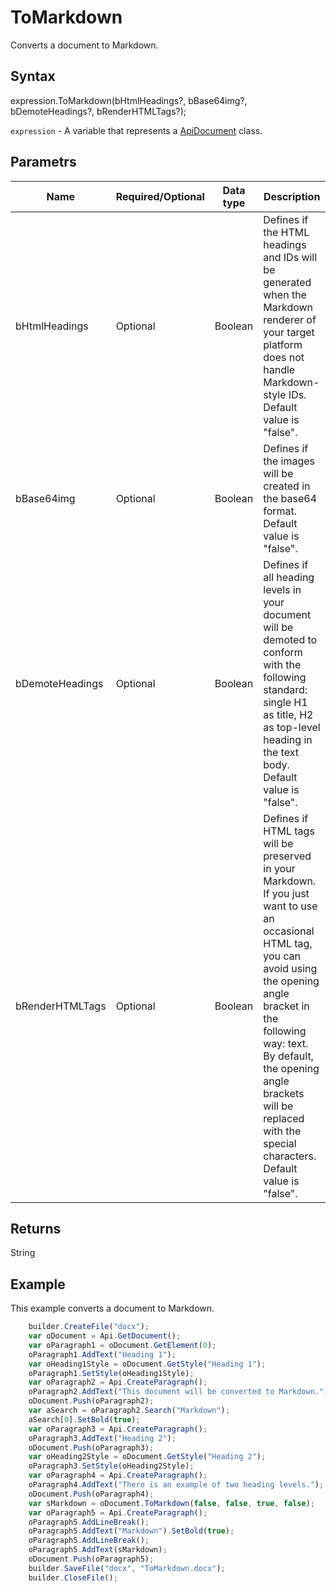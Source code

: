 # ToMarkdown

Converts a document to Markdown.

## Syntax

expression.ToMarkdown(bHtmlHeadings?, bBase64img?, bDemoteHeadings?, bRenderHTMLTags?);

`expression` - A variable that represents a [ApiDocument](../ApiDocument.md) class.

## Parametrs

| **Name** | **Required/Optional** | **Data type** | **Description** |
| ------------- | ------------- | ------------- | ------------- |
| bHtmlHeadings | Optional | Boolean | Defines if the HTML headings and IDs will be generated when the Markdown renderer of your target platform does not handle Markdown-style IDs. Default value is "false". |
| bBase64img | Optional | Boolean | Defines if the images will be created in the base64 format. Default value is "false". |
| bDemoteHeadings | Optional | Boolean | Defines if all heading levels in your document will be demoted to conform with the following standard: single H1 as title, H2 as top-level heading in the text body. Default value is "false". |
| bRenderHTMLTags | Optional | Boolean | Defines if HTML tags will be preserved in your Markdown. If you just want to use an occasional HTML tag, you can avoid using the opening angle bracket in the following way: <tag>text</tag>. By default, the opening angle brackets will be replaced with the special characters. Default value is "false". |

## Returns

String

## Example

This example converts a document to Markdown.

```javascript
	builder.CreateFile("docx");
	var oDocument = Api.GetDocument();
	var oParagraph1 = oDocument.GetElement(0);
	oParagraph1.AddText("Heading 1");
	var oHeading1Style = oDocument.GetStyle("Heading 1");
	oParagraph1.SetStyle(oHeading1Style);
	var oParagraph2 = Api.CreateParagraph();
	oParagraph2.AddText("This document will be converted to Markdown.");
	oDocument.Push(oParagraph2);
	var aSearch = oParagraph2.Search("Markdown");
	aSearch[0].SetBold(true);
	var oParagraph3 = Api.CreateParagraph();
	oParagraph3.AddText("Heading 2");
	oDocument.Push(oParagraph3);
	var oHeading2Style = oDocument.GetStyle("Heading 2");
	oParagraph3.SetStyle(oHeading2Style);
	var oParagraph4 = Api.CreateParagraph();
	oParagraph4.AddText("There is an example of two heading levels.");
	oDocument.Push(oParagraph4);
	var sMarkdown = oDocument.ToMarkdown(false, false, true, false);
	var oParagraph5 = Api.CreateParagraph();
	oParagraph5.AddLineBreak();
	oParagraph5.AddText("Markdown").SetBold(true);
	oParagraph5.AddLineBreak();
	oParagraph5.AddText(sMarkdown);
	oDocument.Push(oParagraph5);
	builder.SaveFile("docx", "ToMarkdown.docx");
	builder.CloseFile();
```